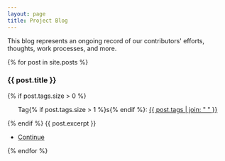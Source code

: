 ```yaml
---
layout: page
title: Project Blog
---
```


This blog represents an ongoing record of our contributors' efforts, thoughts, work processes, and more.


<div class="posts">
	{% for post in site.posts %}
		<h3>{{ post.title }}</h3>
		{% if post.tags.size > 0 %}
			<ul class="tags">Tag{% if post.tags.size > 1 %}s{% endif %}:
			<a href="{{ 'blog.html' | absolute_url }}">{{ post.tags | join: " " }}</a></ul>
		{% endif %}
		{{ post.excerpt }}
		<ul class="actions">
      <li><a href="{{ post.url | absolute_url }}" class="button small">Continue</a></li>
    </ul>
	{% endfor %}
</div>
